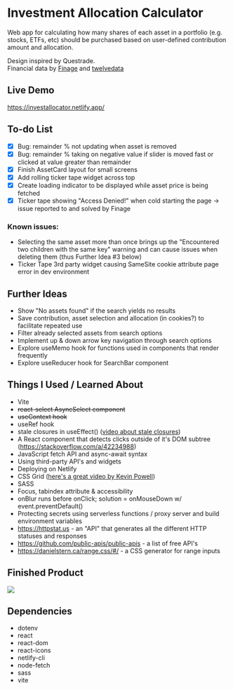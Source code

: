 # Investment Allocation Calculator
Web app for calculating how many shares of each asset in a portfolio (e.g. stocks, ETFs, etc) should be purchased based on user-defined contribution amount and allocation.  
  
Design inspired by Questrade.  
Financial data by [Finage](https://finage.co.uk/) and [twelvedata](https://twelvedata.com/)  
  
## Live Demo  
https://investallocator.netlify.app/  
  
## To-do List  
- [x] Bug: remainder % not updating when asset is removed
- [x] Bug: remainder % taking on negative value if slider is moved fast or clicked at value greater than remainder
- [x] Finish AssetCard layout for small screens
- [x] Add rolling ticker tape widget across top  
- [x] Create loading indicator to be displayed while asset price is being fetched  
- [x] Ticker tape showing "Access Denied!" when cold starting the page -> issue reported to and solved by Finage  

### Known issues:
* Selecting the same asset more than once brings up the "Encountered two children with the same key" warning and can cause issues when deleting them (thus Further Idea #3 below)
* Ticker Tape 3rd party widget causing SameSite cookie attribute page error in dev environment  

  
## Further Ideas  
* Show "No assets found" if the search yields no results
* Save contribution, asset selection and allocation (in cookies?) to facilitate repeated use
* Filter already selected assets from search options
* Implement up & down arrow key navigation through search options
* Explore useMemo hook for functions used in components that render frequently
* Explore useReducer hook for SearchBar component

## Things I Used / Learned About
* Vite
* ~~react-select AsyncSelect component~~
* ~~useContext hook~~
* useRef hook
* stale closures in useEffect() ([video about stale closures](https://www.youtube.com/watch?v=eVRDqtTCd74&list=PLlF5JbVEKNWSLtkwpIFQzGmtBVqBtugN9&index=10))
* A React component that detects clicks outside of it's DOM subtree (https://stackoverflow.com/a/42234988)
* JavaScript fetch API and async-await syntax
* Using third-party API's and widgets
* Deploying on Netlify
* CSS Grid ([here's a great video by Kevin Powell](https://www.youtube.com/watch?v=rg7Fvvl3taU&list=PLlF5JbVEKNWSLtkwpIFQzGmtBVqBtugN9&index=9))
* SASS
* Focus, tabindex attribute & accessibility
* onBlur runs before onClick; solution = onMouseDown w/ event.preventDefault()
* Protecting secrets using serverless functions / proxy server and build environment variables
* https://httpstat.us - an "API" that generates all the different HTTP statuses and responses
* https://github.com/public-apis/public-apis - a list of free API's
* https://danielstern.ca/range.css/#/ - a CSS generator for range inputs

## Finished Product  
![](https://github.com/keikaloustian/investment-calculator/blob/main/docs/InvestCalc_demo.gif)

## Dependencies
* dotenv
* react
* react-dom
* react-icons
* netlify-cli
* node-fetch
* sass
* vite  


